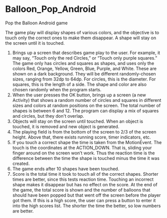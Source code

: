 # Balloon_Pop_Android
Pop the Balloon Android game

The game play will display shapes of various colors, and the objective is to touch only the correct ones to make them disappear.  A shape will stay on the screen until it is touched. 
1.	Brings up a screen that describes game play to the user.  For example, it may say, “Touch only the red Circles,” or “Touch only purple squares.”  The game only has circles and squares as shapes, and uses only the colors Red, Orange, Yellow, Green, Blue, Purple, and White.  These are shown on a dark background.  They will be different randomly-chosen sizes, ranging from 32dp to 64dp.  For circles, this is the diameter.  For squares, this is the length of a side.  The shape and color are also chosen randomly when the program starts.
2.	When the user presses the OK button, brings up a screen (a new Activity) that shows a random number of circles and squares in different sizes and colors at random positions on the screen. The total number of shapes is between 6 and 12. The program can display a mix of squares and circles, but they don't overlap.
3.	Objects will stay on the screen until touched.  When an object is touched, it is removed and new object is generated.  
4.	The playing field is from the bottom of the screen to 2/3 of the screen height.  Above that, there exists running score, timer indicators, etc.
5.	If you touch a correct shape the time is taken from the MotionEvent.  The touch is the coordinates at the ACTION_DOWN.  That is, sliding your finger around on the screen won’t work.  Thus the reaction time is the difference between the time the shape is touched minus the time it was created.
6.	The game ends after 10 shapes have been touched.
7.	Score is the total time it took to touch all of the correct shapes.  Shorter times are better, since this tests reaction time.  Touching an incorrect shape makes it disappear but has no effect on the score.  At the end of the game, the total score is shown and the number of balloons that should have been popped but that went off the screen before the player got them.  If this is a high score, the user can press a button to enter it into the high scores list.  The shorter the time the better, so low numbers are better. 
